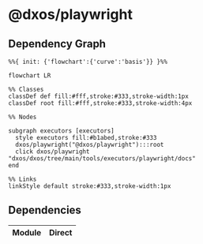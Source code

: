 # @dxos/playwright



## Dependency Graph

```mermaid
%%{ init: {'flowchart':{'curve':'basis'}} }%%

flowchart LR

%% Classes
classDef def fill:#fff,stroke:#333,stroke-width:1px
classDef root fill:#fff,stroke:#333,stroke-width:4px

%% Nodes

subgraph executors [executors]
  style executors fill:#b1abed,stroke:#333
  dxos/playwright("@dxos/playwright"):::root
  click dxos/playwright "dxos/dxos/tree/main/tools/executors/playwright/docs"
end

%% Links
linkStyle default stroke:#333,stroke-width:1px
```

## Dependencies

| Module | Direct |
|---|---|
